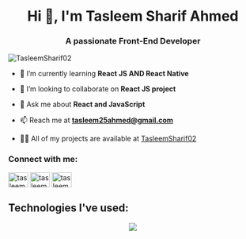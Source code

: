 <h1 align="center">Hi 👋, I'm Tasleem Sharif Ahmed</h1>

<h3 align="center">A passionate Front-End Developer </h3>   

<p align="left"> <img src="https://komarev.com/ghpvc/?username=TasleemSharif02&label=Profile%20views&color=0e75b6&style=flat" alt="TasleemSharif02" /> </p>

- 🌱 I’m currently learning **React JS AND React Native**

- 👯 I’m looking to collaborate on **React JS project**

- 💬 Ask me about **React and JavaScript**

- 📫 Reach me at **tasleem25ahmed@gmail.com**  

- 👨‍💻 All of my projects are available at [TasleemSharif02](https://github.com/TasleemSharif02?tab=repositories)

<h3 align="left">Connect with me: </h3>
<p align="left"> 
<a href="https://www.facebook.com/tasleemsharifahmed" target="blank"><img align="center" src="https://raw.githubusercontent.com/rahuldkjain/github-profile-readme-generator/master/src/images/icons/Social/facebook.svg" alt="tasleemsharifahmed" height="30" width="40" /></a>
<a href="https://www.linkedin.com/in/tasleemsharifahmed" target="blank"><img align="center" src="https://raw.githubusercontent.com/rahuldkjain/github-profile-readme-generator/master/src/images/icons/Social/linked-in-alt.svg" alt="tasleemsharifahmed" height="30" width="40" /></a>
<a href="https://instagram.com/tasleemsharif0300" target="blank"><img align="center" src="https://raw.githubusercontent.com/rahuldkjain/github-profile-readme-generator/master/src/images/icons/Social/instagram.svg" alt="tasleemsharif0300" height="30" width="40" /></a>
</p>

## Technologies I've used:

<p align="center">
  <a href="https://skillicons.dev">
    <img src="https://skillicons.dev/icons?i=c,cpp,js,py,java,html,css,bootstrap,react,sass,tailwind,nodejs,express,mongodb,mysql,sqlite,firebase,git,github,linux,postman,stackoverflow,vscode,visualstudio,eclipse&theme=dark&perline=10" />
  </a>
</p>
